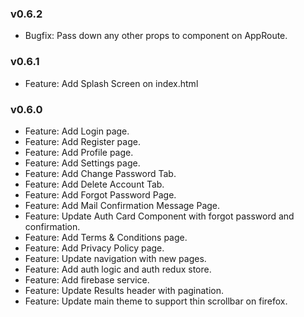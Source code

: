 ### v0.6.2

-   Bugfix: Pass down any other props to component on AppRoute.

### v0.6.1

-   Feature: Add Splash Screen on index.html

### v0.6.0

-   Feature: Add Login page.
-   Feature: Add Register page.
-   Feature: Add Profile page.
-   Feature: Add Settings page.
-   Feature: Add Change Password Tab.
-   Feature: Add Delete Account Tab.
-   Feature: Add Forgot Password Page.
-   Feature: Add Mail Confirmation Message Page.
-   Feature: Update Auth Card Component with forgot password and confirmation.
-   Feature: Add Terms & Conditions page.
-   Feature: Add Privacy Policy page.
-   Feature: Update navigation with new pages.
-   Feature: Add auth logic and auth redux store.
-   Feature: Add firebase service.
-   Feature: Update Results header with pagination.
-   Feature: Update main theme to support thin scrollbar on firefox.
